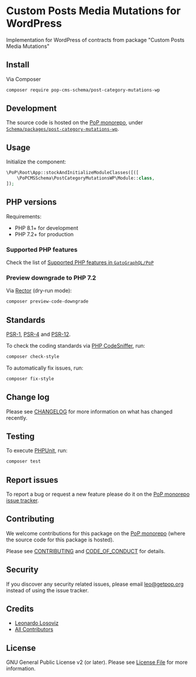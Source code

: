 # Custom Posts Media Mutations for WordPress

<!--
[![Build Status][ico-travis]][link-travis]
[![Quality Score][ico-code-quality]][link-code-quality]
[![Software License][ico-license]](LICENSE.md)
[![Latest Version on Packagist][ico-version]][link-packagist]
[![Coverage Status][ico-scrutinizer]][link-scrutinizer]
[![Total Downloads][ico-downloads]][link-downloads]
-->

Implementation for WordPress of contracts from package "Custom Posts Media Mutations"

## Install

Via Composer

``` bash
composer require pop-cms-schema/post-category-mutations-wp
```

## Development

The source code is hosted on the [PoP monorepo](https://github.com/GatoGraphQL/PoP), under [`Schema/packages/post-category-mutations-wp`](https://github.com/GatoGraphQL/PoP/tree/master/layers/Schema/packages/post-category-mutations-wp).

## Usage

Initialize the component:

``` php
\PoP\Root\App::stockAndInitializeModuleClasses([([
    \PoPCMSSchema\PostCategoryMutationsWP\Module::class,
]);
```

## PHP versions

Requirements:

- PHP 8.1+ for development
- PHP 7.2+ for production

### Supported PHP features

Check the list of [Supported PHP features in `GatoGraphQL/PoP`](https://github.com/GatoGraphQL/PoP/blob/master/docs/supported-php-features.md)

### Preview downgrade to PHP 7.2

Via [Rector](https://github.com/rectorphp/rector) (dry-run mode):

```bash
composer preview-code-downgrade
```

## Standards

[PSR-1](https://www.php-fig.org/psr/psr-1), [PSR-4](https://www.php-fig.org/psr/psr-4) and [PSR-12](https://www.php-fig.org/psr/psr-12).

To check the coding standards via [PHP CodeSniffer](https://github.com/squizlabs/PHP_CodeSniffer), run:

``` bash
composer check-style
```

To automatically fix issues, run:

``` bash
composer fix-style
```

## Change log

Please see [CHANGELOG](CHANGELOG.md) for more information on what has changed recently.

## Testing

To execute [PHPUnit](https://phpunit.de/), run:

``` bash
composer test
```

## Report issues

To report a bug or request a new feature please do it on the [PoP monorepo issue tracker](https://github.com/GatoGraphQL/PoP/issues).

## Contributing

We welcome contributions for this package on the [PoP monorepo](https://github.com/GatoGraphQL/PoP) (where the source code for this package is hosted).

Please see [CONTRIBUTING](CONTRIBUTING.md) and [CODE_OF_CONDUCT](CODE_OF_CONDUCT.md) for details.

## Security

If you discover any security related issues, please email leo@getpop.org instead of using the issue tracker.

## Credits

- [Leonardo Losoviz][link-author]
- [All Contributors][link-contributors]

## License

GNU General Public License v2 (or later). Please see [License File](LICENSE.md) for more information.

[ico-version]: https://img.shields.io/packagist/v/pop-cms-schema/post-category-mutations-wp.svg?style=flat-square
[ico-license]: https://img.shields.io/badge/license-GPLv2-brightgreen.svg?style=flat-square
[ico-travis]: https://img.shields.io/travis/pop-cms-schema/post-category-mutations-wp/master.svg?style=flat-square
[ico-scrutinizer]: https://img.shields.io/scrutinizer/coverage/g/pop-cms-schema/post-category-mutations-wp.svg?style=flat-square
[ico-code-quality]: https://img.shields.io/scrutinizer/g/pop-cms-schema/post-category-mutations-wp.svg?style=flat-square
[ico-downloads]: https://img.shields.io/packagist/dt/pop-cms-schema/post-category-mutations-wp.svg?style=flat-square

[link-packagist]: https://packagist.org/packages/pop-cms-schema/post-category-mutations-wp
[link-travis]: https://travis-ci.org/pop-cms-schema/post-category-mutations-wp
[link-scrutinizer]: https://scrutinizer-ci.com/g/pop-cms-schema/post-category-mutations-wp/code-structure
[link-code-quality]: https://scrutinizer-ci.com/g/pop-cms-schema/post-category-mutations-wp
[link-downloads]: https://packagist.org/packages/pop-cms-schema/post-category-mutations-wp
[link-author]: https://github.com/leoloso
[link-contributors]: ../../../../../../contributors

